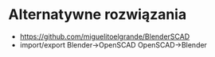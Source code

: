 # Alternatywne rozwiązania
- https://github.com/miguelitoelgrande/BlenderSCAD
- import/export Blender->OpenSCAD OpenSCAD->Blender
